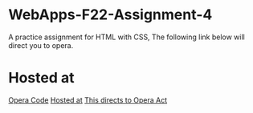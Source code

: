 # WebApps-F22-Assignment-4
A practice assignment for HTML with CSS, The following link below will direct you to opera.
# Hosted at
[Opera Code](https://44-563-web-apps-f22.github.io/44563-webapps-assignment-4-avinash1769/)
[Hosted at](file:///C:/Users/S556524/Desktop/webapps-repos/44563-webapps-assignment-4-avinash1769/opera.html)
<a href="opera.html">This directs to Opera Act</a>